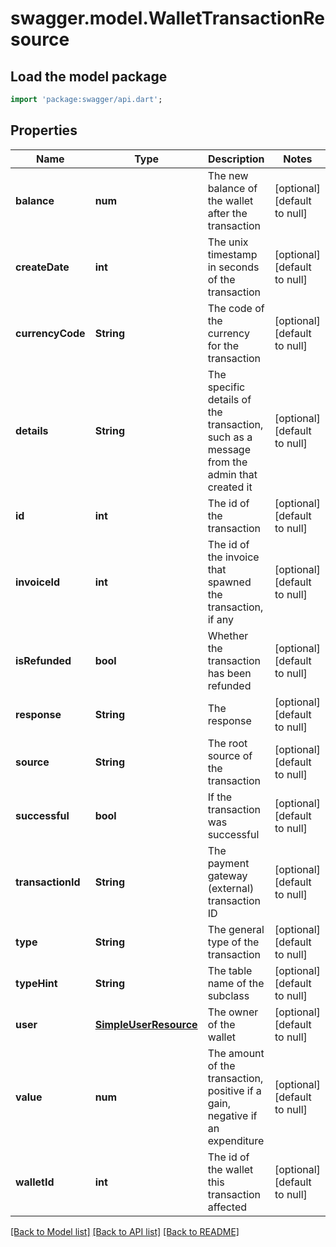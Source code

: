 # swagger.model.WalletTransactionResource

## Load the model package
```dart
import 'package:swagger/api.dart';
```

## Properties
Name | Type | Description | Notes
------------ | ------------- | ------------- | -------------
**balance** | **num** | The new balance of the wallet after the transaction | [optional] [default to null]
**createDate** | **int** | The unix timestamp in seconds of the transaction | [optional] [default to null]
**currencyCode** | **String** | The code of the currency for the transaction | [optional] [default to null]
**details** | **String** | The specific details of the transaction, such as a message from the admin that created it | [optional] [default to null]
**id** | **int** | The id of the transaction | [optional] [default to null]
**invoiceId** | **int** | The id of the invoice that spawned the transaction, if any | [optional] [default to null]
**isRefunded** | **bool** | Whether the transaction has been refunded | [optional] [default to null]
**response** | **String** | The response | [optional] [default to null]
**source** | **String** | The root source of the transaction | [optional] [default to null]
**successful** | **bool** | If the transaction was successful | [optional] [default to null]
**transactionId** | **String** | The payment gateway (external) transaction ID | [optional] [default to null]
**type** | **String** | The general type of the transaction | [optional] [default to null]
**typeHint** | **String** | The table name of the subclass | [optional] [default to null]
**user** | [**SimpleUserResource**](SimpleUserResource.md) | The owner of the wallet | [optional] [default to null]
**value** | **num** | The amount of the transaction, positive if a gain, negative if an expenditure | [optional] [default to null]
**walletId** | **int** | The id of the wallet this transaction affected | [optional] [default to null]

[[Back to Model list]](../README.md#documentation-for-models) [[Back to API list]](../README.md#documentation-for-api-endpoints) [[Back to README]](../README.md)


